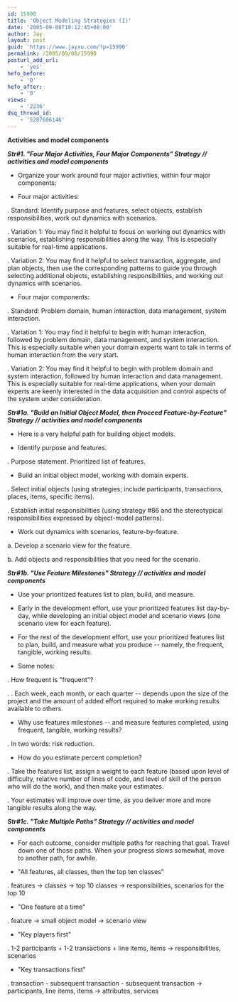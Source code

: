 ```yaml
---
id: 15990
title: 'Object Modeling Strategies (I)'
date: '2005-09-08T10:12:45+08:00'
author: Jay
layout: post
guid: 'https://www.jayxu.com/?p=15990'
permalink: /2005/09/08/15990
posturl_add_url:
    - 'yes'
hefo_before:
    - '0'
hefo_after:
    - '0'
views:
    - '2236'
dsq_thread_id:
    - '5287606146'
---
```


<strong>Activities and model components</strong>

<i><strong>Str#1. "Four Major Activities, Four Major Components" Strategy // activities and model components</strong></i>

- Organize your work around four major activities, within four major components:

- Four major activities:

. Standard: Identify purpose and features, select objects, establish responsibilities, work out dynamics with scenarios.

. Variation 1: You may find it helpful to focus on working out dynamics with scenarios, establishing responsibilities along the way. This is especially suitable for real-time applications.

. Variation 2: You may find it helpful to select transaction, aggregate, and plan objects, then use the corresponding patterns to guide you through selecting additional objects, establishing responsibilities, and working out dynamics with scenarios.

- Four major components:

. Standard: Problem domain, human interaction, data management, system interaction.

. Variation 1: You may find it helpful to begin with human interaction, followed by problem domain, data management, and system interaction. This is especially suitable when your domain experts want to talk in terms of human interaction from the very start.

. Variation 2: You may find it helpful to begin with problem domain and system interaction, followed by human interaction and data management. This is especially suitable for real-time applications, when your domain experts are keenly interested in the data acquisition and control aspects of the system under consideration.

<i>
<strong>Str#1a. "Build an Initial Object Model, then Proceed Feature-by-Feature" Strategy // activities and model components</strong></i>

- Here is a very helpful path for building object models.

- Identify purpose and features.

. Purpose statement. Prioritized list of features.

- Build an initial object model, working with domain experts.

. Select initial objects (using strategies; include participants, transactions, places, items, specific items).

. Establish initial responsibilities (using strategy #86 and the stereotypical responsibilities expressed by object-model patterns).

- Work out dynamics with scenarios, feature-by-feature.

a. Develop a scenario view for the feature.

b. Add objects and responsibilities that you need for the scenario.

<i>
<strong>Str#1b. "Use Feature Milestones" Strategy // activities and model components</strong></i>

- Use your prioritized features list to plan, build, and measure.

- Early in the development effort, use your prioritized features list day-by-day, while developing an initial object model and scenario views (one scenario view for each feature).

- For the rest of the development effort, use your prioritized features list to plan, build, and measure what you produce -- namely, the frequent, tangible, working results.

- Some notes:

. How frequent is "frequent"?

. . Each week, each month, or each quarter -- depends upon the size of the project and the amount of added effort required to make working results available to others.

- Why use features milestones -- and measure features completed, using frequent, tangible, working results?

. In two words: risk reduction.

- How do you estimate percent completion?

. Take the features list, assign a weight to each feature (based upon level of difficulty, relative number of lines of code, and level of skill of the person who will do the work), and then make your estimates.

. Your estimates will improve over time, as you deliver more and more tangible results along the way.

<i>
<strong>Str#1c. "Take Multiple Paths" Strategy // activities and model components</strong></i>

- For each outcome, consider multiple paths for reaching that goal. Travel down one of those paths. When your progress slows somewhat, move to another path, for awhile.

- "All features, all classes, then the top ten classes"

. features -&gt; classes -&gt; top 10 classes -&gt; responsibilities, scenarios for the top 10

- "One feature at a time"

. feature -&gt; small object model -&gt; scenario view

- "Key players first"

. 1-2 participants + 1-2 transactions + line items, items -&gt; responsibilities, scenarios

- "Key transactions first"

. transaction - subsequent transaction - subsequent transaction -&gt; participants, line items, items -&gt; attributes, services